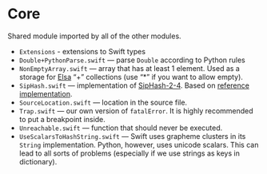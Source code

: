 # Core

Shared module imported by all of the other modules.

- `Extensions` - extensions to Swift types
- `Double+PythonParse.swift` — parse `Double` according to Python rules
- `NonEmptyArray.swift` — array that has at least 1 element. Used as a storage for [Elsa](https://github.com/LiarPrincess/Violet/Sources/Elsa) “+” collections (use “*” if you want to allow empty).
- `SipHash.swift` — implementation of [SipHash-2-4](https://131002.net/siphash/). Based on [reference implementation](https://github.com/veorq/SipHash).
- `SourceLocation.swift` — location in the source file.
- `Trap.swift` — our own version of `fatalError`. It is highly recommended to put a breakpoint inside.
- `Unreachable.swift` — function that should never be executed.
- `UseScalarsToHashString.swift` — Swift uses grapheme clusters in its `String` implementation. Python, however, uses unicode scalars. This can lead to all sorts of problems (especially if we use strings as keys in dictionary).
